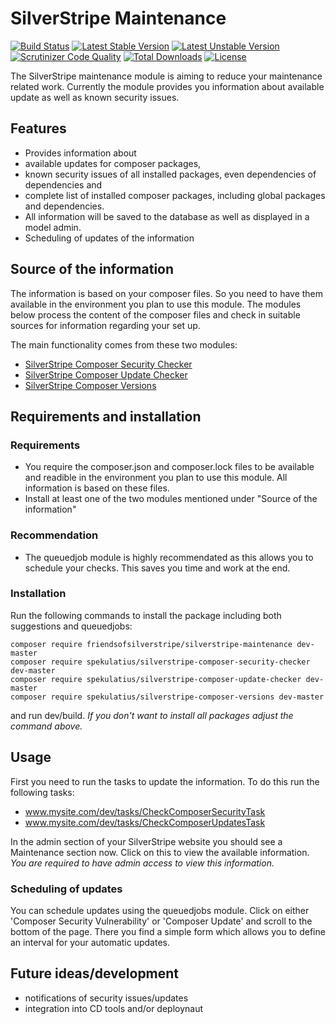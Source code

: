 # SilverStripe Maintenance

[![Build Status](https://api.travis-ci.org/FriendsOfSilverStripe/silverstripe-maintenance.svg?branch=master)](https://travis-ci.org/FriendsOfSilverStripe/silverstripe-maintenance)
[![Latest Stable Version](https://poser.pugx.org/FriendsOfSilverStripe/silverstripe-maintenance/version.svg)](https://github.com/FriendsOfSilverStripe/silverstripe-maintenance/releases)
[![Latest Unstable Version](https://poser.pugx.org/FriendsOfSilverStripe/silverstripe-maintenance/v/unstable.svg)](https://packagist.org/packages/FriendsOfSilverStripe/silverstripe-maintenance)
[![Scrutinizer Code Quality](https://img.shields.io/scrutinizer/g/FriendsOfSilverStripe/silverstripe-maintenance.svg)](https://scrutinizer-ci.com/g/FriendsOfSilverStripe/silverstripe-maintenance?branch=master)
[![Total Downloads](https://poser.pugx.org/FriendsOfSilverStripe/silverstripe-maintenance/downloads.svg)](https://packagist.org/packages/FriendsOfSilverStripe/silverstripe-maintenance)
[![License](https://poser.pugx.org/FriendsOfSilverStripe/silverstripe-maintenance/license.svg)](https://github.com/FriendsOfSilverStripe/silverstripe-maintenance/blob/master/license.md)

The SilverStripe maintenance module is aiming to reduce your maintenance related work. Currently the module provides you information about available update as well as known security issues.

## Features

* Provides information about
 * available updates for composer packages,
 * known security issues of all installed packages, even dependencies of dependencies and
 * complete list of installed composer packages, including global packages and dependencies.
* All information will be saved to the database as well as displayed in a model admin.
* Scheduling of updates of the information

## Source of the information

The information is based on your composer files. So you need to have them available in the environment you plan to use this module. The modules below process the content of the composer files and check in suitable sources for information regarding your set up.

The main functionality comes from these two modules:

* [SilverStripe Composer Security Checker](https://github.com/spekulatius/silverstripe-composer-security-checker)
* [SilverStripe Composer Update Checker](https://github.com/spekulatius/silverstripe-composer-update-checker)
* [SilverStripe Composer Versions](https://github.com/spekulatius/silverstripe-composer-versions)

## Requirements and installation

### Requirements

* You require the composer.json and composer.lock files to be available and readible in the environment you plan to use this module. All information is based on these files.
* Install at least one of the two modules mentioned under "Source of the information"

### Recommendation

* The queuedjob module is highly recommendated as this allows you to schedule your checks. This saves you time and work at the end.

### Installation

Run the following commands to install the package including both suggestions and queuedjobs:

```
composer require friendsofsilverstripe/silverstripe-maintenance dev-master
composer require spekulatius/silverstripe-composer-security-checker dev-master
composer require spekulatius/silverstripe-composer-update-checker dev-master
composer require spekulatius/silverstripe-composer-versions dev-master
```

and run dev/build. *If you don't want to install all packages adjust the command above.*

## Usage

First you need to run the tasks to update the information. To do this run the following tasks:

* www.mysite.com/dev/tasks/CheckComposerSecurityTask
* www.mysite.com/dev/tasks/CheckComposerUpdatesTask

In the admin section of your SilverStripe website you should see a Maintenance section now. Click on this to view the available information. *You are required to have admin access to view this information.*

### Scheduling of updates

You can schedule updates using the queuedjobs module. Click on either 'Composer Security Vulnerability' or 'Composer Update' and scroll to the bottom of the page. There you find a simple form which allows you to define an interval for your automatic updates.

## Future ideas/development

* notifications of security issues/updates
* integration into CD tools and/or deploynaut
